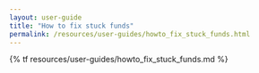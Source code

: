 ```yaml
---
layout: user-guide
title: "How to fix stuck funds"
permalink: /resources/user-guides/howto_fix_stuck_funds.html
---
```


{% tf resources/user-guides/howto_fix_stuck_funds.md %}